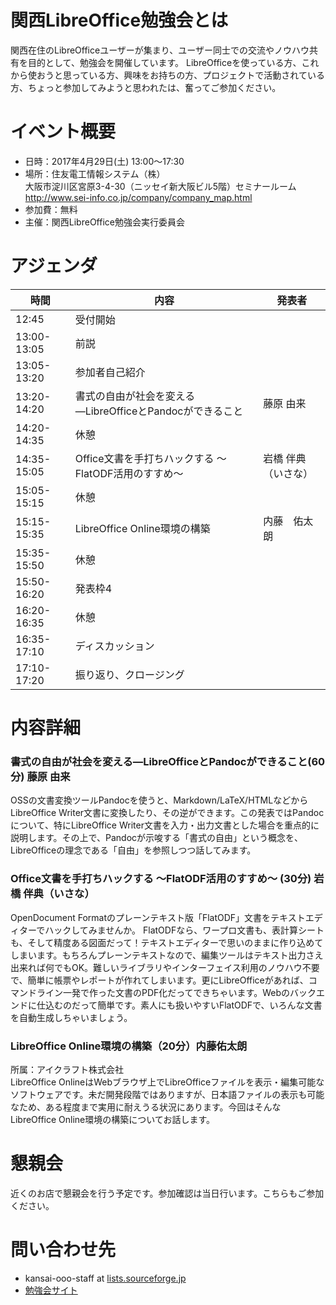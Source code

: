 関西LibreOffice勉強会とは
=========================

関西在住のLibreOfficeユーザーが集まり、ユーザー同士での交流やノウハウ共有を目的として、勉強会を開催しています。
LibreOfficeを使っている方、これから使おうと思っている方、興味をお持ちの方、プロジェクトで活動されている方、ちょっと参加してみようと思われたは、奮ってご参加ください。

イベント概要
============

-   日時：2017年4月29日(土) 13:00～17:30
-   場所：住友電工情報システム（株）\
    大阪市淀川区宮原3-4-30（ニッセイ新大阪ビル5階）セミナールーム\
    <http://www.sei-info.co.jp/company/company_map.html>
-   参加費：無料
-   主催：関西LibreOffice勉強会実行委員会

アジェンダ
==========

| 時間        | 内容                                                     | 発表者              |
|-------------|----------------------------------------------------------|---------------------|
| 12:45       | 受付開始                                                 |                     |
| 13:00-13:05 | 前説                                                     |                     |
| 13:05-13:20 | 参加者自己紹介                                           |                     |
| 13:20-14:20 | 書式の自由が社会を変える―LibreOfficeとPandocができること | 藤原 由来           |
| 14:20-14:35 | 休憩                                                     |                     |
| 14:35-15:05 | Office文書を手打ちハックする ～FlatODF活用のすすめ～     | 岩橋 伴典（いさな） |
| 15:05-15:15 | 休憩                                                     |                     |
| 15:15-15:35 | LibreOffice Online環境の構築                             | 内藤　佑太朗        |
| 15:35-15:50 | 休憩                                                     |                     |
| 15:50-16:20 | 発表枠4                                                  |                     |
| 16:20-16:35 | 休憩                                                     |                     |
| 16:35-17:10 | ディスカッション                                         |                     |
| 17:10-17:20 | 振り返り、クロージング                                   |                     |

内容詳細
========

### 書式の自由が社会を変える―LibreOfficeとPandocができること(60分) 藤原 由来

OSSの文書変換ツールPandocを使うと、Markdown/LaTeX/HTMLなどからLibreOffice
Writer文書に変換したり、その逆ができます。この発表ではPandocについて、特にLibreOffice
Writer文書を入力・出力文書とした場合を重点的に説明します。その上で、Pandocが示唆する「書式の自由」という概念を、LibreOfficeの理念である「自由」を参照しつつ話してみます。

### Office文書を手打ちハックする ～FlatODF活用のすすめ～ (30分) 岩橋 伴典（いさな）

OpenDocument
Formatのプレーンテキスト版「FlatODF」文書をテキストエディターでハックしてみませんか。
FlatODFなら、ワープロ文書も、表計算シートも、そして精度ある図面だって！テキストエディターで思いのままに作り込めてしまいます。もちろんプレーンテキストなので、編集ツールはテキスト出力さえ出来れば何でもOK。難しいライブラリやインターフェイス利用のノウハウ不要で、簡単に帳票やレポートが作れてしまいます。更にLibreOfficeがあれば、コマンドライン一発で作った文書のPDF化だってできちゃいます。Webのバックエンドに仕込むのだって簡単です。素人にも扱いやすいFlatODFで、いろんな文書を自動生成しちゃいましょう。

### LibreOffice Online環境の構築（20分）内藤佑太朗

所属：アイクラフト株式会社\
LibreOffice
OnlineはWebブラウザ上でLibreOfficeファイルを表示・編集可能なソフトウェアです。未だ開発段階ではありますが、日本語ファイルの表示も可能なため、ある程度まで実用に耐えうる状況にあります。今回はそんな
LibreOffice Online環境の構築についてお話します。

懇親会
======

近くのお店で懇親会を行う予定です。参加確認は当日行います。こちらもご参加ください。

問い合わせ先
============

-   kansai-ooo-staff at
    [lists.sourceforge.jp](http://lists.sourceforge.jp)
-   [勉強会サイト](http://kansai-ooo.sourceforge.jp/w/index.php/)
